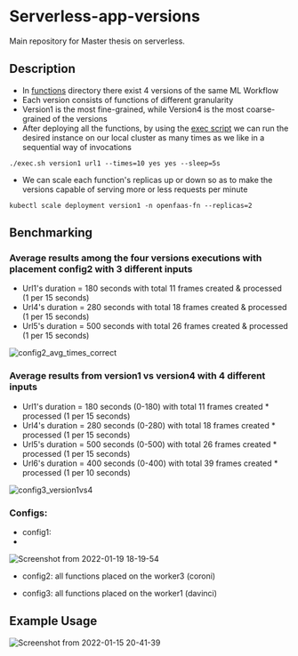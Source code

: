 # Serverless-app-versions

Main repository for Master thesis on serverless.

## Description
* In [functions](https://github.com/dimgiagos44/Serverless-app-versions/tree/main/functions) directory there exist 4 versions of the same ML Workflow
* Each version consists of functions of different granularity
* Version1 is the most fine-grained, while Version4 is the most coarse-grained of the versions
* After deploying all the functions, by using the [exec script](https://github.com/dimgiagos44/Serverless-app-versions/blob/main/exec.sh)
we can run the desired instance on our local cluster as many times as we like in a sequential way of invocations
```
./exec.sh version1 url1 --times=10 yes yes --sleep=5s
```
* We can scale each function's replicas up or down so as to make the versions capable
of serving more or less requests per minute
```
kubectl scale deployment version1 -n openfaas-fn --replicas=2
```
## Benchmarking
### Average results among the four versions executions with placement config2 with 3 different inputs
* Url1's duration = 180 seconds with total 11 frames created & processed (1 per 15 seconds)
* Url4's duration = 280 seconds with total 18 frames created & processed (1 per 15 seconds)
* Url5's duration = 500 seconds with total 26 frames created & processed (1 per 15 seconds)

![config2_avg_times_correct](https://user-images.githubusercontent.com/57920951/150394887-3a1671ee-3b2f-4cff-99b8-740d7c56ca58.png)

### Average results from version1 vs version4 with 4 different inputs
* Url1's duration = 180 seconds (0-180) with total 11 frames created * processed (1 per 15 seconds)
* Url4's duration = 280 seconds (0-280) with total 18 frames created * processed (1 per 15 seconds)
* Url5's duration = 500 seconds (0-500) with total 26 frames created * processed (1 per 15 seconds)
* Url6's duration = 400 seconds (0-400) with total 39 frames created * processed (1 per 10 seconds)


![config3_version1vs4](https://user-images.githubusercontent.com/57920951/151534416-4ef596fe-315f-422a-a76f-f62f6c6ac874.png)

### Configs:
* config1: 
* 
![Screenshot from 2022-01-19 18-19-54](https://user-images.githubusercontent.com/57920951/150173762-df3fed45-af57-4b42-ae7e-8a4f12027855.png)

* config2: 
all functions placed on the worker3 (coroni) 

* config3: 
all functions placed on the worker1 (davinci)

## Example Usage

![Screenshot from 2022-01-15 20-41-39](https://user-images.githubusercontent.com/57920951/149634004-1356f129-a036-4c0b-857b-aa24e710a2ba.png)
